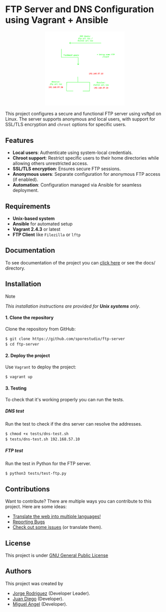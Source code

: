 # FTP Server and DNS Configuration using Vagrant + Ansible

<div align="center">
    <img src="docs/.imgs/ftp-diag.png" alt="diagram" style="width: 50%; height: auto;">
</div>

This project configures a secure and functional FTP server using vsftpd on Linux. The server supports anonymous and local users, with support for SSL/TLS encryption and `chroot` options for specific users.

## Features

- **Local users**: Authenticate using system-local credentials.
- **Chroot support**: Restrict specific users to their home directories while allowing others unrestricted access.
- **SSL/TLS encryption**: Ensures secure FTP sessions.
- **Anonymous users**: Separate configuration for anonymous FTP access (if enabled).
- **Automation**: Configuration managed via Ansible for seamless deployment.

## Requirements

- **Unix-based system**
- **Ansible** for automated setup
- **Vagrant 2.4.3** or latest
- **FTP Client** like `Filezilla` or `lftp`

## Documentation

To see documentation of the project you can [click here](https://github.com/sporestudio/ftp-server/blob/main/docs/README.md) or see the docs/ directory.

## Installation

> [!NOTE]
> *This installation instructions are provided for **Unix systems** only*.

#### 1. Clone the repository

Clone the repository from GitHub:

```bash
$ git clone https://github.com/sporestudio/ftp-server
$ cd ftp-server
```

#### 2. Deploy the project

Use `Vagrant` to deploy the project:

```bash
$ vagrant up
```

#### 3. Testing

To check that it's working properly you can run the tests.

##### DNS test

Run the test to check if the dns server can resolve the addresses.

```bash
$ chmod +x tests/dns-test.sh
$ tests/dns-test.sh 192.168.57.10
```

##### FTP test

Run the test in Python for the FTP server.

```bash
$ python3 tests/test-ftp.py
```

## Contributions

Want to contribute? There are multiple ways you can contribute to this project. Here are some ideas:

* [Translate the web into multiple languages!](/docs/CONTRIBUTING.md#translations)
* [Reporting Bugs](/docs/CONTRIBUTING.md#reporting-bugs) 
* [Check out some issues](https://github.com/sporestudio/ftp-server/issues) (or translate them).

## License

This project is under [GNU General Public License](./LICENSE)

## Authors

This project was created by

- [Jorge Rodriguez](https://github.com/sporestudio) (Developer Leader).
- [Juan Diego](https://github.com/JuanDiego1406) (Developer).
- [Miguel Angel](https://github.com/leogamer644) (Developer).
